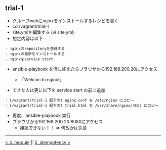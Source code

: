trial-1
---

- グループwebにnginxをインストールするレシピを書く
- cd /vagrant/trial-1
- site.ymlを編集する (vi site.yml)
- 想定内容は以下

```
- nginxのrepositoryを登録する
- nginxの最新をインストールする
- nginxをservice start
```

- ansible-playbook を流し終えたらブラウザから192.168.200.20にアクセス
  - 「Welcom to nginx!」


- できた人は更に以下を service start の前に追加

```
- (/vagrant/trial-1 配下の) nginx.conf を /etc/nginx にコピー
- (/vagrant/trial-1 配下の) trial.html を /usr/share/nginx/html にコピー
```

- 再度、ansible-playbook 実行
- ブラウザから192.168.200.20:8080にアクセス
  - 接続できない！！ => 何故かは次章

---
[< 4. module](4_module.md) || [5. idempotency >](5_idempotency.md)
